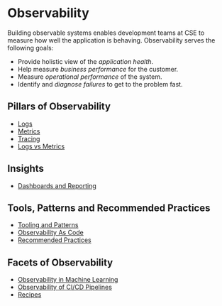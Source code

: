 # Observability

Building observable systems enables development teams at CSE to measure how well the application is behaving. Observability serves the following goals:

- Provide holistic view of the _application health_.
- Help measure _business performance_ for the customer.
- Measure _operational performance_ of the system.
- Identify and _diagnose failures_ to get to the problem fast.

## Pillars of Observability

- [Logs](pillars/logging.md)
- [Metrics](pillars/metrics.md)
- [Tracing](pillars/tracing.md)
- [Logs vs Metrics](log-vs-metric.md)

## Insights

- [Dashboards and Reporting](pillars/dashboard.md)

## Tools, Patterns and Recommended Practices

- [Tooling and Patterns](tools/readme.md)
- [Observability As Code](observability-as-code.md)
- [Recommended Practices](best-practices.md)

## Facets of Observability

- [Observability in Machine Learning](ml-observability.md)
- [Observability of CI/CD Pipelines](observability-pipelines.md)
- [Recipes](recipes-observability.md)
